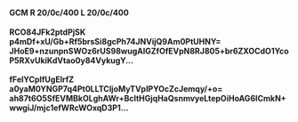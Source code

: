 #### GCM R 20/0c/400 L 20/0c/400
**RCO84JFk2ptdPjSK**<br/>**p4mDf+xU/Gb+Rf5brsSi8gcPh74JNVijQ9Am0PtUHNY=**<br/>**JHoE9+nzunpnSWOz6rUS98wugAlGZfOfEVpN8RJ805+br6ZXOCdO1YcoP5RXvUkiKdVtao0y84VykugY...**<br/><br/>
**fFelYCpIfUgElrfZ**<br/>**a0yaM0YNGP7q4Pt0LLTCIjoMyTVpIPYOcZcJemqy/+o=**<br/>**ah87t6O5SfEVMBkOLghAWr+BcltHGjqHaQsnmvyeLtepOiHoAG6ICmkN+wwgiJ/mjc1efWRcWOxqD3P1...**